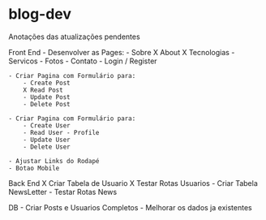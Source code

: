 # blog-dev

Anotações das atualizações pendentes

Front End
    - Desenvolver as Pages:
        - Sobre
            X About
            X Tecnologias
            - Servicos
            - Fotos
        - Contato
        - Login / Register


    - Criar Pagina com Formulário para: 
        - Create Post
        X Read Post
        - Update Post
        - Delete Post

    - Criar Pagina com Formulário para: 
        - Create User
        - Read User - Profile
        - Update User
        - Delete User
        
    - Ajustar Links do Rodapé
    - Botao Mobile


Back End
    X Criar Tabela de Usuario
    X Testar Rotas Usuarios
    - Criar Tabela NewsLetter
    - Testar Rotas News

DB
    - Criar Posts e Usuarios Completos
    - Melhorar os dados ja existentes